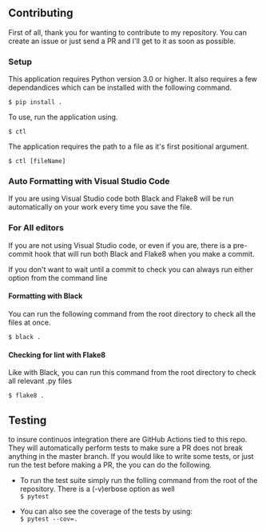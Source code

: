 ## Contributing

First of all, thank you for wanting to contribute to my repository. You can create an issue or just send a PR and I'll get to it as soon as possible.

### Setup

This application requires Python version 3.0 or higher. It also requires a few dependandices which can be installed with the following command.

`$ pip install . `

To use, run the application using.

`$ ctl`

The application requires the path to a file as it's first positional argument.

`$ ctl [fileName]`

### Auto Formatting with Visual Studio Code

If you are using Visual Studio code both Black and Flake8 will be run automatically on your
work every time you save the file.

### For All editors

If you are not using Visual Studio code, or even if you are, there is a pre-commit hook that
will run both Black and Flake8 when you make a commit.

If you don't want to wait until a commit to check you can always run either option
from the command line

#### Formatting with Black

You can run the following command from the root directory to check all the files at once.

`$ black . `

#### Checking for lint with Flake8

Like with Black, you can run this command from the root directory to check all relevant .py files

`$ flake8 . `

## Testing

to insure continuos integration there are GitHub Actions tied to this repo. They will automatically perform tests to make 
sure a PR does not break anything in the master branch. If you would like to write some tests, or just run the test before making a PR, the you can do the following. 

- To run the test suite simply run the folling command from the root of the repository. There is a (-v)erbose option as well<br>
`$ pytest`

- You can also see the coverage of the tests by using:<br>
`$ pytest --cov=.`
